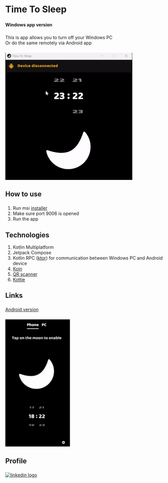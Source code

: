 
<h1 align="left">Time To Sleep</h1>  

###  

<h4 align="left">Windows app version</h4>

###  

<p align="left">This is app allows you to turn off your Windows PC <br/> 
Or do the same remotely via Android app</p>  

###  
  <div align="left">  
  <img height="400" src="https://github.com/VadimZhuk0v/TimeToSleep/blob/main/assets/pc_info.gif?raw=true"  />  
</div>  

###  
<h2 align="left">How to use</h4>

###  


1. Run msi [installer](https://drive.google.com/file/d/1P0641R-hzcdQr6-ImCPD6ymO13-DZf6j/view?usp=sharing)
2. Make sure port 9006 is opened
3. Run the app

<h2 align="left">Technologies</h4>

1. Kotlin Multiplatform
2. Jetpack Compose
3. Kotlin RPC ([ktor](https://github.com/ktorio/ktor)) for communication between Windows PC and Android device
4. [Koin](https://github.com/InsertKoinIO/koin)
5. [QR scanner](https://github.com/Chaintech-Network/QRKitComposeMultiplatform)
6. [Kottie](https://github.com/ismai117/kottie)


###  

<h2 align="left">Links</h2>

###  
[Android version](https://github.com/VadimZhuk0v/TimeToSleep)

###  

<div align="left">  
  <img height="400" src="https://github.com/VadimZhuk0v/TimeToSleep/blob/main/assets/phne.gif?raw=true"  />  
</div>  

###  

<h2 align="left">Profile</h2>

###  

<div align="left">  
  <a href="https://www.linkedin.com/in/vadim-zhukov-4b5022167?utm_source=share&utm_campaign=share_via&utm_content=profile&utm_medium=android_app" target="_blank">  
  <img src="https://raw.githubusercontent.com/maurodesouza/profile-readme-generator/master/src/assets/icons/social/linkedin/default.svg" width="52" height="40" alt="linkedin logo"  />  
  </a>  
</div>  

###